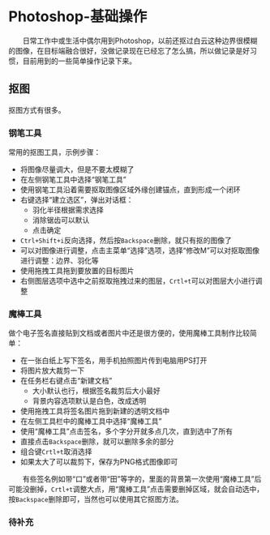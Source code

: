 # Photoshop-基础操作
&#8195;&#8195;日常工作中或生活中偶尔用到Photoshop，以前还抠过白云这种边界很模糊的图像，在目标端融合很好，没做记录现在已经忘了怎么搞，所以做记录是好习惯，目前用到的一些简单操作记录下来。
## 抠图
抠图方式有很多。
### 钢笔工具
常用的抠图工具，示例步骤：
- 将图像尽量调大，但是不要太模糊了
- 在左侧钢笔工具中选择“钢笔工具”
- 使用钢笔工具沿着需要抠取图像区域外缘创建锚点，直到形成一个闭环
- 右键选择“建立选区”，弹出对话框：
    - 羽化半径根据需求选择
    - 消除锯齿可以默认
    - 点击确定
- `Ctrl+Shift+i`反向选择，然后按`Backspace`删除，就只有抠的图像了
- 可以对图像进行调整，点击主菜单“选择”选项，选择“修改M”可以对抠取图像进行调整：边界、羽化等
- 使用拖拽工具拖到要放置的目标图片
- 右侧图层选项中选中之前抠取拖拽过来的图层，`Crtl+t`可以对图层大小进行调整

### 魔棒工具
做个电子签名直接贴到文档或者图片中还是很方便的，使用魔棒工具制作比较简单：
- 在一张白纸上写下签名，用手机拍照图片传到电脑用PS打开
- 将图片放大裁剪一下
- 在任务栏右键点击“新建文档”
    - 大小默认也行，根据签名裁剪后大小最好
    - 背景内容选项默认是白色，改成透明
- 使用拖拽工具将签名图片拖到新建的透明文档中
- 在左侧工具栏中的魔棒工具中选择“魔棒工具”
- 使用“魔棒工具”点击签名，多个字分开就多点几次，直到选中了所有
- 直接点击`Backspace`删除，就可以删除多余的部分
- 组合键`Crtl+t`取消选择
- 如果太大了可以裁剪下，保存为PNG格式图像即可

&#8195;&#8195;有些签名例如带“口”或者带“田”等字的，里面的背景第一次使用“魔棒工具”后可能没删掉，`Crtl+t`调整大点，用“魔棒工具”点击需要删掉区域，就会自动选中，按`Backspace`删除即可，当然也可以使用其它抠图方法。

### 待补充
